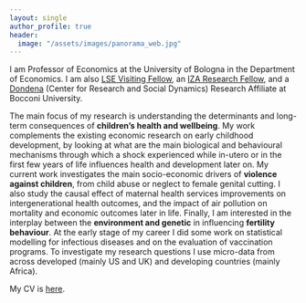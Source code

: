 ```yaml
---
layout: single
author_profile: true
header:
  image: "/assets/images/panorama_web.jpg"
---
```


I am Professor of Economics at the University of Bologna in the Department of Economics. I am also [LSE Visiting Fellow](https://www.lse.ac.uk/health-policy/people/dr-elisabetta-de-cao), an [IZA Research Fellow](https://www.iza.org/people/fellows/6099/elisabetta-de-cao), and a [Dondena](http://www.dondena.unibocconi.it) (Center for Research and Social Dynamics) Research Affiliate at Bocconi University.

The main focus of my research is understanding the determinants and long-term consequences of **children’s health and wellbeing**. My work complements the existing economic research on early childhood development, by looking at what are the main biological and behavioural mechanisms through which a shock experienced while in-utero or in the first few years of life influences health and development later on. My current work investigates the main socio-economic drivers of **violence against children**, from child abuse or neglect to female genital cutting. I also study the causal effect of maternal health services improvements on intergenerational health outcomes, and the impact of air pollution on mortality and economic outcomes later in life. Finally, I am interested in the interplay between the **environment and genetic** in influencing **fertility behaviour**. At the early stage of my career I did some work on statistical modelling for infectious diseases and on the evaluation of vaccination programs. To investigate my research questions I use micro-data from across developed (mainly US and UK) and developing countries (mainly Africa).

My CV is [here](https://www.dropbox.com/scl/fi/bflxalrwuyza31cr2f3m3/CV_DeCao2025.pdf?rlkey=3ol25waydg11fdklysr3il5wj&dl=0).


